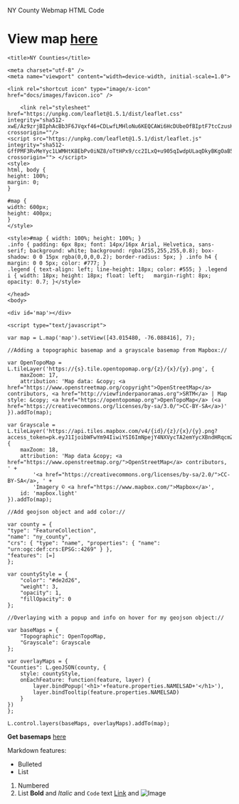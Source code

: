 NY County Webmap HTML Code

# View map [here](https://erinhard.github.io/NY-State-County-Map/)

<!DOCTYPE html>
<html>
<head>

	<title>NY Counties</title>

	<meta charset="utf-8" />
	<meta name="viewport" content="width=device-width, initial-scale=1.0">

	<link rel="shortcut icon" type="image/x-icon" href="docs/images/favicon.ico" />

    	<link rel="stylesheet" href="https://unpkg.com/leaflet@1.5.1/dist/leaflet.css" integrity="sha512-xwE/Az9zrjBIphAcBb3F6JVqxf46+CDLwfLMHloNu6KEQCAWi6HcDUbeOfBIptF7tcCzusKFjFw2yuvEpDL9wQ==" crossorigin=""/>
   	<script src="https://unpkg.com/leaflet@1.5.1/dist/leaflet.js" integrity="sha512-GffPMF3RvMeYyc1LWMHtK8EbPv0iNZ8/oTtHPx9/cc2ILxQ+u905qIwdpULaqDkyBKgOaB57QTMg7ztg8Jm2Og==" crossorigin=""> </script>
	<style>
	html, body {
	height: 100%;
	margin: 0;
	}
	
	#map {
	width: 600px;
	height: 400px;
	}
	</style>

	<style>#map { width: 100%; height: 100%; }
	.info { padding: 6px 8px; font: 14px/16px Arial, Helvetica, sans-serif; background: white; background: rgba(255,255,255,0.8); box-shadow: 0 0 15px rgba(0,0,0,0.2); border-radius: 5px; } .info h4 { margin: 0 0 5px; color: #777; }
	.legend { text-align: left; line-height: 18px; color: #555; } .legend i { width: 18px; height: 18px; float: left; 	margin-right: 8px; opacity: 0.7; }</style>
	
	</head>
	<body>

	<div id='map'></div>

	<script type="text/javascript">

	var map = L.map('map').setView([43.015480, -76.088416], 7);

	//Adding a topographic basemap and a grayscale basemap from Mapbox:// 

	var OpenTopoMap = L.tileLayer('https://{s}.tile.opentopomap.org/{z}/{x}/{y}.png', {
		maxZoom: 17,
		attribution: 'Map data: &copy; <a href="https://www.openstreetmap.org/copyright">OpenStreetMap</a> contributors, <a href="http://viewfinderpanoramas.org">SRTM</a> | Map style: &copy; <a href="https://opentopomap.org">OpenTopoMap</a> (<a href="https://creativecommons.org/licenses/by-sa/3.0/">CC-BY-SA</a>)'
	}).addTo(map);

	var Grayscale = L.tileLayer('https://api.tiles.mapbox.com/v4/{id}/{z}/{x}/{y}.png?access_token=pk.eyJ1IjoibWFwYm94IiwiYSI6ImNpejY4NXVycTA2emYycXBndHRqcmZ3N3gifQ.rJcFIG214AriISLbB6B5aw', {
		maxZoom: 18,
		attribution: 'Map data &copy; <a href="https://www.openstreetmap.org/">OpenStreetMap</a> contributors, ' +
			'<a href="https://creativecommons.org/licenses/by-sa/2.0/">CC-BY-SA</a>, ' +
			'Imagery © <a href="https://www.mapbox.com/">Mapbox</a>',
		id: 'mapbox.light'
	}).addTo(map);

	//Add geojson object and add color:// 

	var county = {
	"type": "FeatureCollection",
	"name": "ny_county",
	"crs": { "type": "name", "properties": { "name": "urn:ogc:def:crs:EPSG::4269" } },
	"features": [=]
	};

	var countyStyle = {
		"color": "#de2d26",
		"weight": 3,
		"opacity": 1,
		"fillOpacity": 0
	};

	//Overlaying with a popup and info on hover for my geojson object://

	var baseMaps = {
		"Topographic": OpenTopoMap,
		"Grayscale": Grayscale
	};

	var overlayMaps = {
	"Counties": L.geoJSON(county, {
		style: countyStyle,
		onEachFeature: function(feature, layer) {
			layer.bindPopup('<h1>'+feature.properties.NAMELSAD+'</h1>'),
			layer.bindTooltip(feature.properties.NAMELSAD)
		}
	})
	};

	L.control.layers(baseMaps, overlayMaps).addTo(map);

**Get basemaps** [here](https://leaflet-extras.github.io/leaflet-providers/preview/)

Markdown features:
- Bulleted
- List
1. Numbered
2. List
**Bold** and _Italic_ and `Code` text
[Link](url) and ![Image](src)
